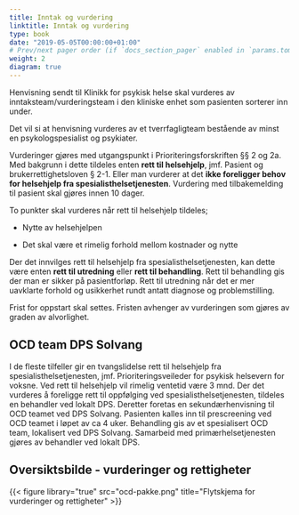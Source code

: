 ```yaml
---
title: Inntak og vurdering 
linktitle: Inntak og vurdering
type: book
date: "2019-05-05T00:00:00+01:00"
# Prev/next pager order (if `docs_section_pager` enabled in `params.toml`)
weight: 2
diagram: true
---
```


Henvisning sendt til Klinikk for psykisk helse skal vurderes av inntaksteam/vurderingsteam i den kliniske enhet som pasienten sorterer inn under.

Det vil si at henvisning vurderes av et tverrfagligteam bestående av minst en psykologspesialist og psykiater.

Vurderinger gjøres med utgangspunkt i Prioriteringsforskriften §§ 2 og 2a. Med bakgrunn i dette tildeles enten **rett til helsehjelp**, jmf. Pasient og brukerrettighetsloven § 2-1. Eller man vurderer at det **ikke foreligger behov for helsehjelp fra spesialisthelsetjenesten**. Vurdering med tilbakemelding til pasient skal gjøres innen 10 dager.

To punkter skal vurderes når rett til helsehjelp tildeles;

- Nytte av helsehjelpen

- Det skal være et rimelig forhold mellom kostnader og nytte

Der det innvilges rett til helsehjelp fra spesialisthelsetjenesten, kan dette være enten **rett til utredning** eller **rett til behandling**. Rett til behandling gis der man er sikker på pasientforløp. Rett til utredning når det er mer uavklarte forhold og usikkerhet rundt antatt diagnose og problemstilling.

Frist for oppstart skal settes. Fristen avhenger av vurderingen som gjøres av graden av alvorlighet.


## OCD team DPS Solvang

I de fleste tilfeller gir en tvangslidelse rett til helsehjelp fra spesialisthelsetjenesten, jmf. Prioriteringsveileder for psykisk helsevern for voksne. Ved rett til helsehjelp vil rimelig ventetid være 3 mnd. Der det vurderes å foreligge rett til oppfølging ved spesialisthelsetjenesten, tildeles en behandler ved lokalt DPS. Deretter foretas en sekundærhenvisning til OCD teamet ved DPS Solvang. Pasienten kalles inn til prescreening ved OCD teamet i løpet av ca 4 uker. Behandling gis av et spesialisert OCD team, lokalisert ved DPS Solvang. Samarbeid med primærhelsetjenesten gjøres av behandler ved lokalt DPS.


## Oversiktsbilde - vurderinger og rettigheter

{{< figure library="true" src="ocd-pakke.png" title="Flytskjema for vurderinger og rettigheter" >}}